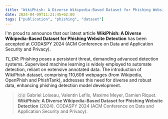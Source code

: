 ```yaml
---
title: "WikiPhish: A Diverse Wikipedia-Based Dataset for Phishing Website Detection"
date: 2024-04-09T11:21:45+02:00
tags: ["publication", "phishing", "dataset"]
---
```


I'm proud to announce that our latest article **WikiPhish: A Diverse Wikipedia-Based Dataset for Phishing Website Detection** has been accepted at CODASPY 2024 (ACM Conference on Data and Application Security and Privacy).

*TL;DR*: Phishing poses a persistent threat, demanding advanced detection systems. Supervised machine learning is widely employed to automate detection, reliant on extensive annotated data. The introduction of WikiPhish dataset, comprising 110,606 webpages (from Wikipedia, OpenPhish and PhishTank), addresses this need for diverse and robust data, enhancing phishing detection model development.

> :uk: Gabriel Loiseau, Valentin Lefils, Maxime Meyer, Damien Riquet. **WikiPhish: A Diverse Wikipedia-Based Dataset for Phishing Website Detection** (2024). CODASPY 2024 (ACM Conference on Data and Application Security and Privacy).
